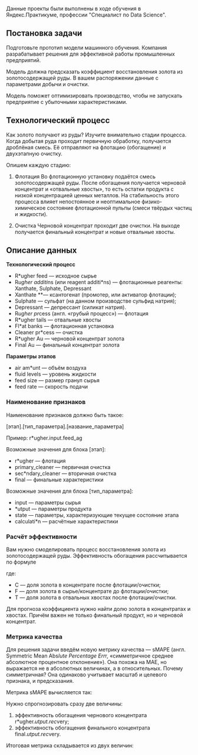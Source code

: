 Данные проекты были выполнены в ходе обучения в Яндекс.Практикуме, профессии "Специалист по Data Science".

## Постановка задачи

Подготовьте прототип модели машинного обучения. Компания разрабатывает решения для эффективной работы промышленных предприятий.

Модель должна предсказать коэффициент восстановления золота из золотосодержащей руды. В вашем распоряжении данные с параметрами добычи и очистки.

Модель поможет оптимизировать производство, чтобы не запускать предприятие с убыточными характеристиками.

## Технологический процесс

Как золото получают из руды? Изучите внимательно стадии процесса.
Когда добытая руда проходит первичную обработку, получается дроблёная смесь. Её отправляют на флотацию (обогащение) и двухэтапную очистку.
 
Опишем каждую стадию:

1. Флотация
Во флотационную установку подаётся смесь золотосодержащей руды. После обогащения получается черновой концентрат и «отвальные хвосты», то есть остатки продукта с низкой концентрацией ценных металлов.
На стабильность этого процесса влияет непостоянное и неоптимальное физико-химическое состояние флотационной пульпы (смеси твёрдых частиц и жидкости).

2. Очистка
Черновой концентрат проходит две очистки. На выходе получается финальный концентрат и новые отвальные хвосты.

## Описание данных

**Технологический процесс**

*	R*ugher feed — исходное сырье
*	R*ugher additi*ns (или reagent additi*ns) — флотационные реагенты: Xanthate, Sulphate, Depressant
*	Xanthate **— ксантогенат (промотер, или активатор флотации);
*	Sulphate — сульфат (на данном производстве сульфид натрия);
*	Depressant — депрессант (силикат натрия).
*	R*ugher pr*cess (англ. «грубый процесс») — флотация
*	R*ugher tails — отвальные хвосты
*	Fl*at banks — флотационная установка
*	Cleaner pr*cess — очистка
*	R*ugher Au — черновой концентрат золота
*	Final Au — финальный концентрат золота

**Параметры этапов**

*	air am*unt — объём воздуха
*	fluid levels — уровень жидкости
*	feed size — размер гранул сырья
*	feed rate — скорость подачи

### Наименование признаков

Наименование признаков должно быть такое:

[этап].[тип_параметра].[название_параметра]

Пример: r*ugher.input.feed_ag

Возможные значения для блока [этап]:

*	r*ugher — флотация
*	primary_cleaner — первичная очистка
*	sec*ndary_cleaner — вторичная очистка
*	final — финальные характеристики

Возможные значения для блока [тип_параметра]:

*	input — параметры сырья
*	*utput — параметры продукта
*	state — параметры, характеризующие текущее состояние этапа
*	calculati*n — расчётные характеристики

### Расчёт эффективности

Вам нужно смоделировать процесс восстановления золота из золотосодержащей руды.
Эффективность обогащения рассчитывается по формуле
 
где:
*	C — доля золота в концентрате после флотации/очистки;
*	F — доля золота в сырье/концентрате до флотации/очистки;
*	T — доля золота в отвальных хвостах после флотации/очистки.

Для прогноза коэффициента нужно найти долю золота в концентратах и хвостах. Причём важен не только финальный продукт, но и черновой концентрат.

### Метрика качества

Для решения задачи введём новую метрику качества — sMAPE (англ. Symmetric Mean Abs*lute Percentage Err*r, «симметричное среднее абсолютное процентное отклонение»).
Она похожа на MAE, но выражается не в абсолютных величинах, а в относительных. Почему симметричная? Она одинаково учитывает масштаб и целевого признака, и предсказания.

Метрика sMAPE вычисляется так:
 
Нужно спрогнозировать сразу две величины:

1.	эффективность обогащения чернового концентрата r*ugher.*utput.rec*very;
2.	эффективность обогащения финального концентрата final.*utput.rec*very.

Итоговая метрика складывается из двух величин:
 
